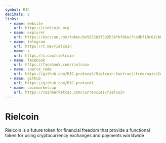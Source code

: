 ```yaml
---
symbol: RIC
decimals: 8
links:
  - name: website
    url: https://rielcoin.org
  - name: explorer
    url: https://bscscan.com/token/0x5232b3f532b58fbf96ec7cbdbf10c01cb0520c87
  - name: telegram
    url: https://t.me/rielcoin
  - name: x
    url: https://x.com/rielcoin
  - name: facebook
    url: https://facebook.com/rielcoin
  - name: source_code
    url: https://github.com/RIC-protocol/Rielcoin-Contract/tree/main/Contract
  - name: github
    url: https://github.com/RIC-protocol
  - name: coinmarketcap
    url: https://coinmarketcap.com/currencies/rielcoin
---
```


# Rielcoin

Rielcoin is a future token for financial freedom that provide a functional token for using cryptocurrency exchanges and payments worldwide
